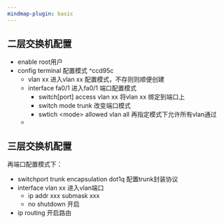 ```yaml
---
mindmap-plugin: basic
---
```


## 二层交换机配置
- enable root用户
- config terminal 配置模式 ^ccd95c
	- vlan xx 进入vlan xx 配置模式，不存则则顺便创建
	- interface fa0/1 进入fa0/1 端口配置模式
		- switch\[port] access vlan xx 将vlan xx 绑定到端口上
		- switch mode trunk 改变端口模式
		- swtich \<mode> allowed vlan all 再指定模式下允许所有vlan通过
	- 
## 三层交换机配置
再端口配置模式下：
- switchport trunk encapsulation dot1q 配置trunk封装协议
- interface vlan xx 进入vlan端口
	- ip addr xxx submask xxx
	- no shutdown 开启
- ip routing 开启路由